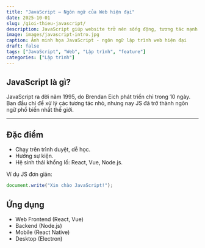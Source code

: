 ```yaml
---
title: "JavaScript – Ngôn ngữ của Web hiện đại"
date: 2025-10-01
slug: /gioi-thieu-javascript/
description: JavaScript giúp website trở nên sống động, tương tác mạnh mẽ và là nền tảng cho nhiều framework hiện đại.
image: images/javascript-intro.jpg
caption: Ảnh minh họa JavaScript - ngôn ngữ lập trình web hiện đại
draft: false
tags: ["JavaScript", "Web", "Lập trình", "feature"]
categories: ["Lập trình"]
---
```


## JavaScript là gì?

JavaScript ra đời năm 1995, do Brendan Eich phát triển chỉ trong 10 ngày.  
Ban đầu chỉ để xử lý các tương tác nhỏ, nhưng nay JS đã trở thành ngôn ngữ phổ biến nhất thế giới.

---

## Đặc điểm
- Chạy trên trình duyệt, dễ học.  
- Hướng sự kiện.  
- Hệ sinh thái khổng lồ: React, Vue, Node.js.

Ví dụ JS đơn giản:

```javascript
document.write("Xin chào JavaScript!");
```

## Ứng dụng

* Web Frontend (React, Vue)
* Backend (Node.js)
* Mobile (React Native)
* Desktop (Electron)